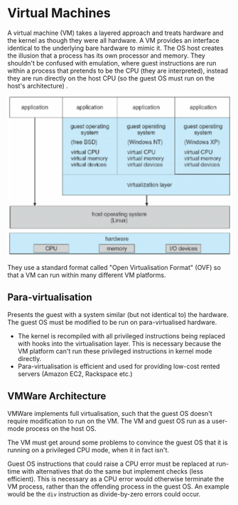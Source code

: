 # Virtual Machines
A virtual machine (VM) takes a layered approach and treats hardware and the kernel as though they were all hardware. A VM provides an interface identical to the underlying bare hardware to mimic it. The OS host creates the illusion that a process has its own processor and memory. They shouldn't be confused with emulation, where guest instructions are run within a process that pretends to be the CPU (they are interpreted), instead they are run directly on the host CPU (so the guest OS must run on the host's architecture) .

![Virtual machine structure](vm_structure.png)

They use a standard format called "Open Virtualisation Format" (OVF) so that a VM can run within many different VM platforms.

## Para-virtualisation
Presents the guest with a system similar (but not identical to) the hardware. The guest OS must be modified to be run on para-virtualised hardware.
* The kernel is recompiled with all privileged instructions being replaced with hooks into the virtualisation layer. This is necessary because the VM platform can't run these privileged instructions in kernel mode directly.
* Para-virtualisation is efficient and used for providing low-cost rented servers (Amazon EC2, Rackspace etc.)

## VMWare Architecture
VMWare implements full virtualisation, such that the guest OS doesn't require modification to run on the VM. The VM and guest OS run as a user-mode process on the host OS.

The VM must get around some problems to convince the guest OS that it is running on a privileged CPU mode, when it in fact isn't.

Guest OS instructions that could raise a CPU error must be replaced at run-time with alternatives that do the same but implement checks (less efficient). This is necessary as a CPU error would otherwise terminate the VM process, rather than the offending process in the guest OS. An example would be the `div` instruction as divide-by-zero errors could occur.
